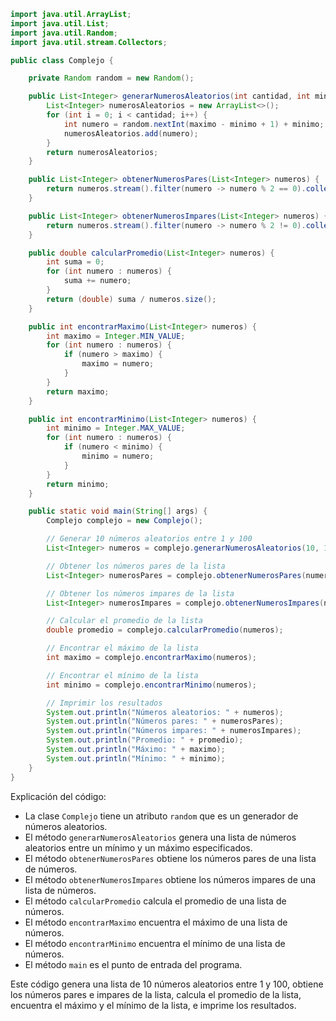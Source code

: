 ```java
import java.util.ArrayList;
import java.util.List;
import java.util.Random;
import java.util.stream.Collectors;

public class Complejo {

    private Random random = new Random();

    public List<Integer> generarNumerosAleatorios(int cantidad, int minimo, int maximo) {
        List<Integer> numerosAleatorios = new ArrayList<>();
        for (int i = 0; i < cantidad; i++) {
            int numero = random.nextInt(maximo - minimo + 1) + minimo;
            numerosAleatorios.add(numero);
        }
        return numerosAleatorios;
    }

    public List<Integer> obtenerNumerosPares(List<Integer> numeros) {
        return numeros.stream().filter(numero -> numero % 2 == 0).collect(Collectors.toList());
    }

    public List<Integer> obtenerNumerosImpares(List<Integer> numeros) {
        return numeros.stream().filter(numero -> numero % 2 != 0).collect(Collectors.toList());
    }

    public double calcularPromedio(List<Integer> numeros) {
        int suma = 0;
        for (int numero : numeros) {
            suma += numero;
        }
        return (double) suma / numeros.size();
    }

    public int encontrarMaximo(List<Integer> numeros) {
        int maximo = Integer.MIN_VALUE;
        for (int numero : numeros) {
            if (numero > maximo) {
                maximo = numero;
            }
        }
        return maximo;
    }

    public int encontrarMinimo(List<Integer> numeros) {
        int minimo = Integer.MAX_VALUE;
        for (int numero : numeros) {
            if (numero < minimo) {
                minimo = numero;
            }
        }
        return minimo;
    }

    public static void main(String[] args) {
        Complejo complejo = new Complejo();

        // Generar 10 números aleatorios entre 1 y 100
        List<Integer> numeros = complejo.generarNumerosAleatorios(10, 1, 100);

        // Obtener los números pares de la lista
        List<Integer> numerosPares = complejo.obtenerNumerosPares(numeros);

        // Obtener los números impares de la lista
        List<Integer> numerosImpares = complejo.obtenerNumerosImpares(numeros);

        // Calcular el promedio de la lista
        double promedio = complejo.calcularPromedio(numeros);

        // Encontrar el máximo de la lista
        int maximo = complejo.encontrarMaximo(numeros);

        // Encontrar el mínimo de la lista
        int minimo = complejo.encontrarMinimo(numeros);

        // Imprimir los resultados
        System.out.println("Números aleatorios: " + numeros);
        System.out.println("Números pares: " + numerosPares);
        System.out.println("Números impares: " + numerosImpares);
        System.out.println("Promedio: " + promedio);
        System.out.println("Máximo: " + maximo);
        System.out.println("Mínimo: " + minimo);
    }
}
```

Explicación del código:

* La clase `Complejo` tiene un atributo `random` que es un generador de números aleatorios.
* El método `generarNumerosAleatorios` genera una lista de números aleatorios entre un mínimo y un máximo especificados.
* El método `obtenerNumerosPares` obtiene los números pares de una lista de números.
* El método `obtenerNumerosImpares` obtiene los números impares de una lista de números.
* El método `calcularPromedio` calcula el promedio de una lista de números.
* El método `encontrarMaximo` encuentra el máximo de una lista de números.
* El método `encontrarMinimo` encuentra el mínimo de una lista de números.
* El método `main` es el punto de entrada del programa.

Este código genera una lista de 10 números aleatorios entre 1 y 100, obtiene los números pares e impares de la lista, calcula el promedio de la lista, encuentra el máximo y el mínimo de la lista, e imprime los resultados.